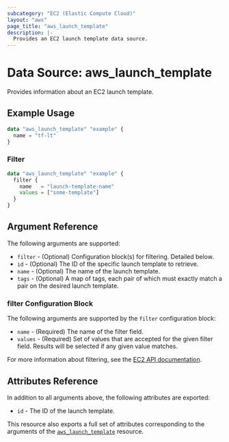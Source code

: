 ```yaml
---
subcategory: "EC2 (Elastic Compute Cloud)"
layout: "aws"
page_title: "aws_launch_template"
description: |-
  Provides an EC2 launch template data source.
---
```


[describe-lts]: https://docs.cloud.croc.ru/en/api/ec2/launch_templates/DescribeLaunchTemplates.html

# Data Source: aws_launch_template

Provides information about an EC2 launch template.

## Example Usage

```terraform
data "aws_launch_template" "example" {
  name = "tf-lt"
}
```

### Filter

```terraform
data "aws_launch_template" "example" {
  filter {
    name   = "launch-template-name"
    values = ["some-template"]
  }
}
```

## Argument Reference

The following arguments are supported:

* `filter` - (Optional) Configuration block(s) for filtering. Detailed below.
* `id` - (Optional) The ID of the specific launch template to retrieve.
* `name` - (Optional) The name of the launch template.
* `tags` - (Optional) A map of tags, each pair of which must exactly match a pair on the desired launch template.

### filter Configuration Block

The following arguments are supported by the `filter` configuration block:

* `name` - (Required) The name of the filter field.
* `values` - (Required) Set of values that are accepted for the given filter field. Results will be selected if any given value matches.

For more information about filtering, see the [EC2 API documentation][describe-lts].

## Attributes Reference

In addition to all arguments above, the following attributes are exported:

* `id` - The ID of the launch template.

This resource also exports a full set of attributes corresponding to the arguments of the [`aws_launch_template`](../resources/launch_template.html.markdown) resource.
